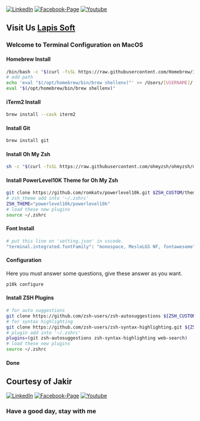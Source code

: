 [![LinkedIn][linkedin-shield-lapissoft]][linkedin-url-lapissoft]
[![Facebook-Page][facebook-shield-lapissoft]][facebook-url-lapissoft]
[![Youtube][youtube-shield-lapissoft]][youtube-url-lapissoft]

## Visit Us [Lapis Soft](http://www.lapissoft.com)

### Welcome to Terminal Configuration on MacOS

#### Homebrew Install
```bash
/bin/bash -c "$(curl -fsSL https://raw.githubusercontent.com/Homebrew/install/HEAD/install.sh)"
# add path
echo 'eval "$(/opt/homebrew/bin/brew shellenv)"' >> /Users/[USERNAME]/.zprofile
eval "$(/opt/homebrew/bin/brew shellenv)"
```

#### iTerm2 Install
```bash
brew install --cask iterm2
```

#### Install Git
```bash
brew install git
```

#### Install Oh My Zsh
```bash
sh -c "$(curl -fsSL https://raw.githubusercontent.com/ohmyzsh/ohmyzsh/master/tools/install.sh)"
```

#### Install PowerLevel10K Theme for Oh My Zsh
```bash
git clone https://github.com/romkatv/powerlevel10k.git $ZSH_CUSTOM/themes/powerlevel10k
# zsh_theme add into '~/.zshrc'
ZSH_THEME="powerlevel10k/powerlevel10k"
# load these new plugins
source ~/.zshrc
```

#### Font Install
```bash
# put this line on 'setting.json' in vscode.
"terminal.integrated.fontFamily": "monospace, MesloLGS NF, fontawesome"
```

#### Configuration
Here you must answer some questions, give these answer as you want.
```bash
p10k configure
```

#### Install ZSH Plugins
```bash
# for auto suggestions
git clone https://github.com/zsh-users/zsh-autosuggestions ${ZSH_CUSTOM:-~/.oh-my-zsh/custom}/plugins/zsh-autosuggestions
# for syntax highlighting
git clone https://github.com/zsh-users/zsh-syntax-highlighting.git ${ZSH_CUSTOM:-~/.oh-my-zsh/custom}/plugins/zsh-syntax-highlighting
# plugin add into '~/.zshrc'
plugins=(git zsh-autosuggestions zsh-syntax-highlighting web-search)
# load these new plugins
source ~/.zshrc
```

#### Done

## Courtesy of Jakir

[![LinkedIn][linkedin-shield-jakir]][linkedin-url-jakir]
[![Facebook-Page][facebook-shield-jakir]][facebook-url-jakir]
[![Youtube][youtube-shield-jakir]][youtube-url-jakir]

### Have a good day, stay with me
<!-- Personal profile -->

[linkedin-shield-jakir]: https://img.shields.io/badge/linkedin-%230077B5.svg?style=for-the-badge&logo=linkedin&logoColor=white
[linkedin-url-jakir]: https://www.linkedin.com/in/jakir-ruet/
[facebook-shield-jakir]: https://img.shields.io/badge/Facebook-%231877F2.svg?style=for-the-badge&logo=Facebook&logoColor=white
[facebook-url-jakir]: https://www.facebook.com/jakir-ruet/
[youtube-shield-jakir]: https://img.shields.io/badge/YouTube-%23FF0000.svg?style=for-the-badge&logo=YouTube&logoColor=white
[youtube-url-jakir]: https://www.youtube.com/@mjakaria-ruet/featured

<!-- Company profile -->

[linkedin-shield-lapissoft]: https://img.shields.io/badge/linkedin-%230077B5.svg?style=for-the-badge&logo=linkedin&logoColor=white
[linkedin-url-lapissoft]: https://www.linkedin.com/company/lapis-soft/
[facebook-shield-lapissoft]: https://img.shields.io/badge/Facebook-%231877F2.svg?style=for-the-badge&logo=Facebook&logoColor=white
[facebook-url-lapissoft]: https://www.facebook.com/GoLapisSoft/
[youtube-shield-lapissoft]: https://img.shields.io/badge/YouTube-%23FF0000.svg?style=for-the-badge&logo=YouTube&logoColor=white
[youtube-url-lapissoft]: https://www.youtube.com/@LapisSoft/featured


